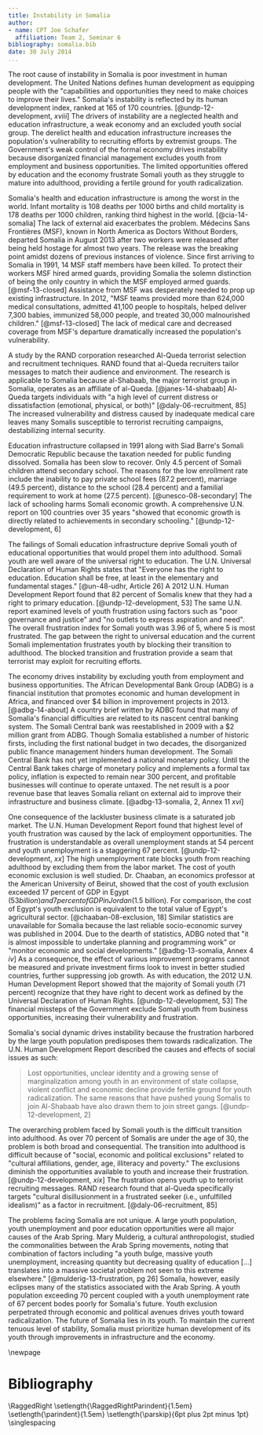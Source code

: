 ```yaml
---
title: Instability in Somalia
author:
- name: CPT Joe Schafer
  affiliation: Team 2, Seminar 6
bibliography: somalia.bib
date: 30 July 2014
...
```


<!--
TODO:
  * scale parenthesis around small caps
  * kerning of small caps after quotes
-->

The root cause of instability in Somalia is poor investment in human
development.  The United Nations defines human development as
equipping people with the "capabilities and opportunities they need to
make choices to improve their lives." Somalia's instability is
reflected by its human development index, ranked at 165 of 170
countries. [@undp-12-development, *xviii*]  The drivers of instability
are a neglected health and education infrastructure, a weak economy
and an excluded youth social group.  The derelict health and education
infrastructure increases the population's vulnerability to recruiting
efforts by extremist groups.  The Government's weak control of the
formal economy drives instability because disorganized financial
management excludes youth from employment and business
opportunities. The limited opportunities offered by education and the
economy frustrate Somali youth as they struggle to mature into
adulthood, providing a fertile ground for youth radicalization.

<!-- Infrastructure -->

Somalia's health and education infrastructure is among the worst in
the world.  Infant mortality is 108 deaths per 1000 births and child
mortality is 178 deaths per 1000 children, ranking third highest in
the world. [@cia-14-somalia] The lack of external aid exacerbates the
problem.  Médecins Sans Frontières (MSF), known in North America as
Doctors Without Borders, departed Somalia in August 2013 after two
workers were released after being held hostage for almost two years.
The release was the breaking point amidst dozens of previous instances
of violence.  Since first arriving to Somalia in 1991, 14 MSF staff
members have been killed.  To protect their workers MSF hired armed
guards, providing Somalia the solemn distinction of being the only
country in which the MSF employed armed guards. [@msf-13-closed]
Assistance from MSF was desperately needed to prop up existing
infrastructure. In 2012, "MSF teams provided more than 624,000 medical
consultations, admitted 41,100 people to hospitals, helped deliver
7,300 babies, immunized 58,000 people, and treated 30,000 malnourished
children."  [@msf-13-closed] The lack of medical care and decreased
coverage from MSF's departure dramatically increased the population's
vulnerability.

A study by the RAND corporation researched Al-Queda terrorist
selection and recruitment techniques.  RAND found that al-Queda
recruiters tailor messages to match their audience and environment.
The research is applicable to Somalia because al-Shabaab, the major
terrorist group in Somalia, operates as an affiliate of
al-Queda. [@janes-14-shabaab]  Al-Queda targets individuals with "a
high level of current distress or dissatisfaction (emotional,
physical, or both)" [@daly-06-recruitment, 85]  The increased
vulnerability and distress caused by inadequate medical care leaves
many Somalis susceptible to terrorist recruiting campaigns,
destabilizing internal security.

Education infrastructure collapsed in 1991 along with Siad Barre's
Somali Democratic Republic because the taxation needed for public
funding dissolved.  Somalia has been slow to recover.  Only 4.5
percent of Somali children attend secondary school.  The reasons for
the low enrollment rate include the inability to pay private school
fees (87.2 percent), marriage (49.5 percent), distance to the school
(28.4 percent) and a familial requirement to work at home (27.5
percent). [@unesco-08-secondary] The lack of schooling harms Somali
economic growth.  A comprehensive U.N. report on 100 countries
over 35 years "showed that economic growth is directly related to
achievements in secondary schooling." [@undp-12-development, 6]

The failings of Somali education infrastructure deprive Somali youth
of educational opportunities that would propel them into adulthood.
Somali youth are well aware of the universal right to education.  The
U.N. Universal Declaration of Human Rights states that "Everyone has
the right to education. Education shall be free, at least in the
elementary and fundamental stages." [@un-48-udhr, Article 26]  A 2012
U.N. Human Development Report found that 82 percent of Somalis knew
that they had a right to primary education. [@undp-12-development, 53]
The same U.N. report examined levels of youth frustration using
factors such as "poor governance and justice" and "no outlets to
express aspiration and need".  The overall frustration index for
Somali youth was 3.96 of 5, where 5 is most frustrated.  The gap
between the right to universal education and the current Somali
implementation frustrates youth by blocking their transition to
adulthood.  The blocked transition and frustration provide a seam that
terrorist may exploit for recruiting efforts.

<!-- Economic -->

The economy drives instability by excluding youth from employment and
business opportunities. The African Developmental Bank Group (ADBG) is
a financial institution that promotes economic and human development
in Africa, and financed over $4 billion in improvement projects
in 2013. [@adbg-14-about] A country brief written by ADBG found that
many of Somalia's financial difficulties are related to its nascent
central banking system.  The Somali Central bank was reestablished in
2009 with a $2 million grant from ADBG.  Though Somalia established a
number of historic firsts, including the first national budget in two
decades, the disorganized public finance management hinders human
development.  The Somali Central Bank has not yet implemented a
national monetary policy.  Until the Central Bank takes charge of
monetary policy and implements a formal tax policy, inflation is
expected to remain near 300 percent, and profitable businesses will
continue to operate untaxed.  The net result is a poor revenue base
that leaves Somalia reliant on external aid to improve their
infrastructure and business
climate. [@adbg-13-somalia, 2, Annex 11 *xvi*]

One consequence of the lackluster business climate is a saturated job
market.  The U.N. Human Development Report found that highest level of
youth frustration was caused by the lack of employment opportunities.
The frustration is understandable as overall unemployment stands at 54
percent and youth unemployment is a staggering 67 percent.
[@undp-12-development, *xx*] The high unemployment rate blocks youth
from reaching adulthood by excluding them from the labor market.  The
cost of youth economic exclusion is well studied.  Dr. Chaaban, an
economics professor at the American University of Beirut, showed that
the cost of youth exclusion exceeded 17 percent of GDP in Egypt ($53
billion) and 7 percent of GDP in Jordan ($1.5 billion).  For
comparison, the cost of Egypt's youth exclusion is equivalent to the
total value of Egypt's agricultural
sector. [@chaaban-08-exclusion, 18]  Similar statistics are
unavailable for Somalia because the last reliable socio-economic
survey was published in 2004.  Due to the dearth of statistics, ADBG
noted that "it is almost impossible to undertake planning and
programming work" or "monitor economic and social developments."
[@adbg-13-somalia, Annex 4 *iv*]  As a consequence, the effect of
various improvement programs cannot be measured and private investment
firms look to invest in better studied countries, further suppressing
job growth.  As with education, the 2012 U.N. Human Development Report
showed that the majority of Somali youth (71 percent) recognize that
they have right to decent work as defined by the Universal Declaration
of Human Rights. [@undp-12-development, 53]  The financial missteps of
the Government exclude Somali youth from business opportunities,
increasing their vulnerability and frustration.

<!-- Social -->

Somalia's social dynamic drives instability because the frustration
harbored by the large youth population predisposes them towards
radicalization.  The U.N.  Human Development Report described the
causes and effects of social issues as such:

> Lost opportunities, unclear identity and a growing sense of
> marginalization among youth in an environment of state collapse,
> violent conflict and economic decline provide fertile ground for
> youth radicalization.  The same reasons that have pushed young
> Somalis to join Al-Shabaab have also drawn them to join street
> gangs. [@undp-12-development, 2]

The overarching problem faced by Somali youth is the difficult
transition into adulthood.  As over 70 percent of Somalis are under
the age of 30, the problem is both broad and consequential.  The
transition into adulthood is difficult because of "social, economic
and political exclusions" related to "cultural affiliations, gender,
age, illiteracy and poverty."  The exclusions diminish the
opportunities available to youth and increase their
frustration. [@undp-12-development, *xix*]  The frustration opens
youth up to terrorist recruiting messages.  RAND research found that
al-Queda specifically targets "cultural disillusionment in a
frustrated seeker (i.e., unfulfilled idealism)" as a factor in
recruitment. [@daly-06-recruitment, 85]

<!-- Conclusion -->

The problems facing Somalia are not unique.  A large youth population,
youth unemployment and poor education opportunities were all major
causes of the Arab Spring.  Mary Mulderig, a cultural anthropologist,
studied the commonalities between the Arab Spring movements, noting
that combination of factors including "a youth bulge, massive youth
unemployment, increasing quantity but decreasing quality of education
[...]  translates into a massive societal problem not seen to this
extreme elsewhere." [@mulderig-13-frustration, pg 26] Somalia,
however, easily eclipses many of the statistics associated with the
Arab Spring.  A youth population exceeding 70 percent coupled with a
youth unemployment rate of 67 percent bodes poorly for Somalia's
future.  Youth exclusion perpetrated through economic and political
avenues drives youth toward radicalization.  The future of Somalia
lies in its youth.  To maintain the current tenuous level of
stability, Somalia must prioritize human development of its youth
through improvements in infrastructure and the economy.

\newpage

Bibliography
============

<!-- pandoc-citeproc processes citations and inserts the completed -->
<!-- text into the .tex file.  So, when using pandoc-citeproce, -->
<!-- citations are included as part of the body. To prevent -->
<!-- double-spacing our Bibliography, we need the raw latex command -->
<!-- here.  Pandoc preserves raw latex commands.  Github issue filed: -->
<!-- https://github.com/jgm/pandoc/issues/1376 -->

\RaggedRight
\setlength{\RaggedRightParindent}{1.5em}
\setlength{\parindent}{1.5em}
\setlength{\parskip}{6pt plus 2pt minus 1pt}
\singlespacing

<!--
   \bibliography{dummy, somalia.bib}
   Local Variables:
   reftex-default-bibliography: ("somalia.bib")
   zotero-collection: #("1" 0 1 (name "Somalia"))
   reftex-cite-format: ((?\C-m . "[@%l]"))
   End:
-->
